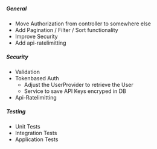 ##### General

- Move Authorization from controller to somewhere else
- Add Pagination / Filter / Sort functionality
- Improve Security
- Add api-ratelimitting

##### Security
- Validation
- Tokenbased Auth
  + Adjust the UserProvider to retrieve the User
  + Service to save API Keys encryped in DB
- Api-Ratelimitting
  
##### Testing 
  + Unit Tests
  + Integration Tests
  + Application Tests

